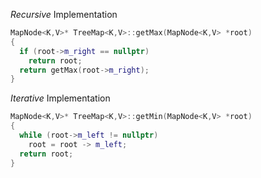 
_Recursive_ Implementation
```c++
MapNode<K,V>* TreeMap<K,V>::getMax(MapNode<K,V> *root)
{
  if (root->m_right == nullptr)
    return root;
  return getMax(root->m_right);
}
```

_Iterative_ Implementation
```c++
MapNode<K,V>* TreeMap<K,V>::getMin(MapNode<K,V> *root)
{
  while (root->m_left != nullptr)
    root = root -> m_left;
  return root;
}
```